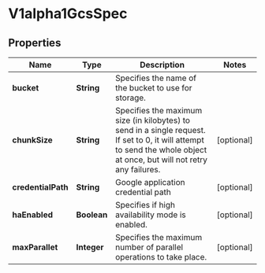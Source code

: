 
# V1alpha1GcsSpec

## Properties
Name | Type | Description | Notes
------------ | ------------- | ------------- | -------------
**bucket** | **String** | Specifies the name of the bucket to use for storage. | 
**chunkSize** | **String** | Specifies the maximum size (in kilobytes) to send in a single request. If set to 0, it will attempt to send the whole object at once, but will not retry any failures. |  [optional]
**credentialPath** | **String** | Google application credential path |  [optional]
**haEnabled** | **Boolean** | Specifies if high availability mode is enabled. |  [optional]
**maxParallet** | **Integer** |   Specifies the maximum number of parallel operations to take place. |  [optional]



